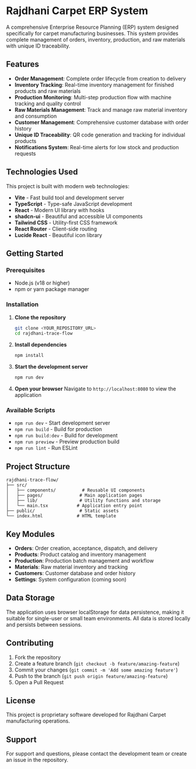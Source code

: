# Rajdhani Carpet ERP System

A comprehensive Enterprise Resource Planning (ERP) system designed specifically for carpet manufacturing businesses. This system provides complete management of orders, inventory, production, and raw materials with unique ID traceability.

## Features

- **Order Management**: Complete order lifecycle from creation to delivery
- **Inventory Tracking**: Real-time inventory management for finished products and raw materials
- **Production Monitoring**: Multi-step production flow with machine tracking and quality control
- **Raw Materials Management**: Track and manage raw material inventory and consumption
- **Customer Management**: Comprehensive customer database with order history
- **Unique ID Traceability**: QR code generation and tracking for individual products
- **Notifications System**: Real-time alerts for low stock and production requests

## Technologies Used

This project is built with modern web technologies:

- **Vite** - Fast build tool and development server
- **TypeScript** - Type-safe JavaScript development
- **React** - Modern UI library with hooks
- **shadcn-ui** - Beautiful and accessible UI components
- **Tailwind CSS** - Utility-first CSS framework
- **React Router** - Client-side routing
- **Lucide React** - Beautiful icon library

## Getting Started

### Prerequisites

- Node.js (v18 or higher)
- npm or yarn package manager

### Installation

1. **Clone the repository**
   ```bash
   git clone <YOUR_REPOSITORY_URL>
   cd rajdhani-trace-flow
   ```

2. **Install dependencies**
   ```bash
   npm install
   ```

3. **Start the development server**
   ```bash
   npm run dev
   ```

4. **Open your browser**
   Navigate to `http://localhost:8080` to view the application

### Available Scripts

- `npm run dev` - Start development server
- `npm run build` - Build for production
- `npm run build:dev` - Build for development
- `npm run preview` - Preview production build
- `npm run lint` - Run ESLint

## Project Structure

```
rajdhani-trace-flow/
├── src/
│   ├── components/          # Reusable UI components
│   ├── pages/              # Main application pages
│   ├── lib/                # Utility functions and storage
│   └── main.tsx           # Application entry point
├── public/                 # Static assets
└── index.html             # HTML template
```

## Key Modules

- **Orders**: Order creation, acceptance, dispatch, and delivery
- **Products**: Product catalog and inventory management
- **Production**: Production batch management and workflow
- **Materials**: Raw material inventory and tracking
- **Customers**: Customer database and order history
- **Settings**: System configuration (coming soon)

## Data Storage

The application uses browser localStorage for data persistence, making it suitable for single-user or small team environments. All data is stored locally and persists between sessions.

## Contributing

1. Fork the repository
2. Create a feature branch (`git checkout -b feature/amazing-feature`)
3. Commit your changes (`git commit -m 'Add some amazing feature'`)
4. Push to the branch (`git push origin feature/amazing-feature`)
5. Open a Pull Request

## License

This project is proprietary software developed for Rajdhani Carpet manufacturing operations.

## Support

For support and questions, please contact the development team or create an issue in the repository.